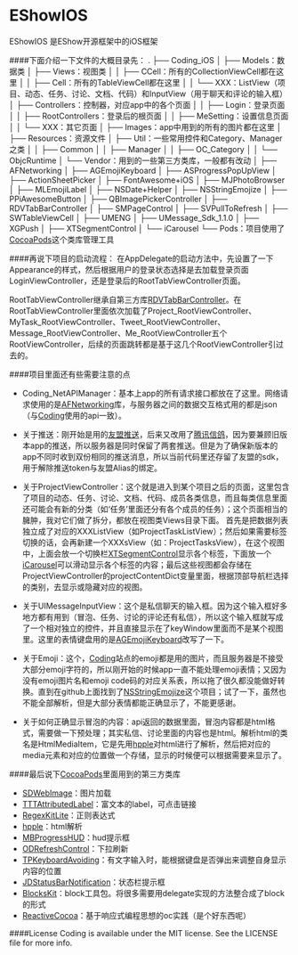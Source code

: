 # EShowIOS
EShowIOS 是EShow开源框架中的iOS框架

####下面介绍一下文件的大概目录先：
    .
    ├── Coding_iOS
    │   ├── Models：数据类
    │   ├── Views：视图类
    │   │   ├── CCell：所有的CollectionViewCell都在这里
    │   │   ├── Cell：所有的TableViewCell都在这里
    │   │   └── XXX：ListView（项目、动态、任务、讨论、文档、代码）和InputView（用于聊天和评论的输入框）
    │   ├── Controllers：控制器，对应app中的各个页面
    │   │   ├── Login：登录页面
    │   │   ├── RootControllers：登录后的根页面
    │   │   ├── MeSetting：设置信息页面
    │   │   └── XXX：其它页面
    │   ├── Images：app中用到的所有的图片都在这里
    │   ├── Resources：资源文件
    │   ├── Util：一些常用控件和Category、Manager之类
    │   │   ├── Common
    │   │   ├── Manager
    │   │   ├── OC_Category
    │   │   └── ObjcRuntime
    │   └── Vendor：用到的一些第三方类库，一般都有改动
    │       ├── AFNetworking
    │       ├── AGEmojiKeyboard
    │       ├── ASProgressPopUpView
    │       ├── ActionSheetPicker
    │       ├── FontAwesome+iOS
    │       ├── MJPhotoBrowser
    │       ├── MLEmojiLabel
    │       ├── NSDate+Helper
    │       ├── NSStringEmojize
    │       ├── PPiAwesomeButton
    │       ├── QBImagePickerController
    │       ├── RDVTabBarController
    │       ├── SMPageControl
    │       ├── SVPullToRefresh
    │       ├── SWTableViewCell
    │       ├── UMENG
    │       ├── UMessage_Sdk_1.1.0
    │       ├── XGPush
    │       ├── XTSegmentControl
    │       └── iCarousel
    └── Pods：项目使用了[CocoaPods](http://code4app.com/article/cocoapods-install-usage)这个类库管理工具

####再说下项目的启动流程：
在AppDelegate的启动方法中，先设置了一下Appearance的样式，然后根据用户的登录状态选择是去加载登录页面LoginViewController，还是登录后的RootTabViewController页面。

RootTabViewController继承自第三方库[RDVTabBarController](https://github.com/robbdimitrov/RDVTabBarController)。在RootTabViewController里面依次加载了Project_RootViewController、MyTask_RootViewController、Tweet_RootViewController、Message_RootViewController、Me_RootViewController五个RootViewController，后续的页面跳转都是基于这几个RootViewController引过去的。

####项目里面还有些需要注意的点
 - Coding_NetAPIManager：基本上app的所有请求接口都放在了这里。网络请求使用的是[AFNetworking](https://github.com/AFNetworking/AFNetworking)库，与服务器之间的数据交互格式用的都是json（与[Coding](https://coding.net)使用的api一致）。
  
 - 关于推送：刚开始是用的[友盟推送](http://www.umeng.com/)，后来又改用了[腾讯信鸽](http://xg.qq.com/)，因为要兼顾旧版本app的推送，所以服务器是同时保留了两套推送。但是为了确保新版本的app不同时收到双份相同的推送消息，所以当前代码里还存留了友盟的sdk，用于解除推送token与友盟Alias的绑定。
 
 - 关于ProjectViewController：这个就是进入到某个项目之后的页面，这里包含了项目的动态、任务、讨论、文档、代码、成员各类信息，而且每类信息里面还可能会有新的分类（如‘任务’里面还分有各个成员的任务）；这个页面相当的臃肿，我对它们做了拆分，都放在视图类Views目录下面。 首先是把数据列表独立成了对应的XXXListView（如ProjectTaskListView）；然后如果需要标签切换的话，会再新建一个XXXsView（如：ProjectTasksView），在这个视图中，上面会放一个切换栏[XTSegmentControl](https://github.com/xushao1990/XTNews)显示各个标签，下面放一个[iCarousel](https://github.com/nicklockwood/iCarousel)可以滑动显示各个标签的内容；最后这些视图都会存储在ProjectViewController的projectContentDict变量里面，根据顶部导航栏选择的类别，去显示或隐藏对应的视图。
 
 - 关于UIMessageInputView：这个是私信聊天的输入框。因为这个输入框好多地方都有用到（冒泡、任务、讨论的评论还有私信），所以这个输入框就写成了一个相对独立的控件，并且直接显示在了keyWindow里面而不是某个视图里。这里的表情键盘用的是[AGEmojiKeyboard](https://github.com/ayushgoel/AGEmojiKeyboard)改写了一下。
 
 - 关于Emoji：这个，[Coding](https://coding.net)站点的emoji都是用的图片，而且服务器是不接受大部分emoji字符的，所以刚开始的时候app一直不能处理emoji表情；又因为没有emoji图片名和emoji code码的对应关系表，所以拖了很久都没能做好转换。直到在github上面找到了[NSStringEmojize](https://github.com/diy/NSStringEmojize)这个项目；试了一下，虽然也不能全部解析，但是大部分表情都能正确显示了，不能更感谢。
 
 - 关于如何正确显示冒泡的内容：api返回的数据里面，冒泡内容都是html格式，需要做一下预处理；其实私信、讨论里面的内容也是html。解析html的类名是HtmlMediaItem，它是先用[hpple](https://github.com/topfunky/hpple)对html进行了解析，然后把对应的media元素和对应的位置做一个存储，显示的时候便可以根据需要来显示了。

####最后说下[CocoaPods](http://cocoapods.org/)里面用到的第三方类库
 - [SDWebImage](https://github.com/rs/SDWebImage)：图片加载
 - [TTTAttributedLabel](https://github.com/TTTAttributedLabel/TTTAttributedLabel)：富文本的label，可点击链接
 - [RegexKitLite](https://github.com/wezm/RegexKitLite)：正则表达式
 - [hpple](https://github.com/topfunky/hpple)：html解析
 - [MBProgressHUD](https://github.com/jdg/MBProgressHUD)：hud提示框
 - [ODRefreshControl](https://github.com/Sephiroth87/ODRefreshControl)：下拉刷新
 - [TPKeyboardAvoiding](https://github.com/michaeltyson/TPKeyboardAvoiding)：有文字输入时，能根据键盘是否弹出来调整自身显示内容的位置
 - [JDStatusBarNotification](https://github.com/jaydee3/JDStatusBarNotification)：状态栏提示框
 - [BlocksKit](https://github.com/zwaldowski/BlocksKit)：block工具包。将很多需要用delegate实现的方法整合成了block的形式
 - [ReactiveCocoa](https://github.com/ReactiveCocoa/ReactiveCocoa)：基于响应式编程思想的oc实践（是个好东西呢）
 
####License
Coding is available under the MIT license. See the LICENSE file for more info.

